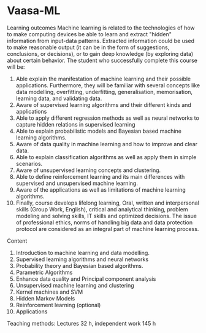 # Vaasa-ML

Learning outcomes
Machine learning is related to the technologies of how to make computing devices be able to learn and extract "hidden" information from input-data patterns. Extracted information could be used to make reasonable output (it can be in the form of suggestions, conclusions, or decisions), or to gain deep knowledge (by exploring data) about certain behavior. The student who successfully complete this course will be:
1.	Able explain the manifestation of machine learning and their possible applications. Furthermore, they will be familiar with several concepts like data modelling, overfitting, underfitting, generalisation, memorisation, learning data, and validating data. 
2.	Aware of supervised learning algorithms and their different kinds and applications
3.	Able to apply different regression methods as well as neural networks to capture hidden relations in supervised learning
4.	Able to explain probabilistic models and Bayesian based machine learning algorithms. 
5.	Aware of data quality in machine learning and how to improve and clear data. 
6.	Able to explain classification algorithms as well as apply them in simple scenarios.
7.	Aware of unsupervised learning concepts and clustering. 
8.	Able to define reinforcement learning and its main differences with supervised and unsupervised machine learning. 
9.	Aware of the applications as well as limitations of machine learning algorithms.
10.	Finally, course develops lifelong learning, Oral, written and interpersonal skills (Group Work, English), critical and analytical thinking, problem modeling and solving skills, IT skills and optimized decisions. The issue of professional ethics, norms of handling big data and data protection protocol are considered as an integral part of machine learning process.


Content
1.	Introduction to machine learning and data modelling.
2.	Supervised learning algorithms and neural networks
3.	Probability theory and Bayesian based algorithms. 
4.	Parametric Algorithms
5.	Enhance data quality and Principal component analysis
6.	Unsupervised machine learning and clustering
7.	Kernel machines and SVM
8.	Hidden Markov Models
9.	Reinforcement learning (optional)
10.	Applications

Teaching methods:
Lectures 32 h, independent work 145 h
